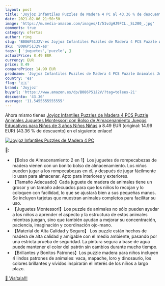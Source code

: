 ```yaml
---
layout: post
title: 'Joyjoz Infantiles Puzzles de Madera 4 PC al 43.36 % de descuento'
date: 2021-02-06 21:50:50
image: 'https://m.media-amazon.com/images/I/51vdgHJ9FCL._SL200_.jpg'
comments: true
category: ofertas
author: ring
slug: 'B086P51J2V-es Joyjoz Infantiles Puzzles de Madera 4 PCS Puzzle Animales...'
sku: 'B086P51J2V-es'
tags: [ 'juguetes','puzzle', ]
actualPrice: 8.49 EUR
currency: EUR
price: 8.49
comparePrice: 14.99 EUR
prodname: 'Joyjoz Infantiles Puzzles de Madera 4 PCS Puzzle Animales Juguetes Montessori con Bolso de Almacenamiento Juegos Educativos para Niños de 3 años Niños Niñas'
country: 'es'
flag: '🇪🇸'
brand: 'Joyjoz'
buyurl: 'https://www.amazon.es/dp/B086P51J2V/?tag=tolees-21'
descuento: '43.36'
average: '11.5455555555555'
---
```


Ahora mismo tienes [Joyjoz Infantiles Puzzles de Madera 4 PCS Puzzle Animales Juguetes Montessori con Bolso de Almacenamiento Juegos Educativos para Niños de 3 años Niños Niñas](https://www.amazon.es/dp/B086P51J2V/?tag=tolees-21) a 8.49 EUR (original: 14.99 EUR) (43.36 %  de descuento) en el siguiente enlace!

[![Joyjoz Infantiles Puzzles de Madera 4 PC](https://m.media-amazon.com/images/I/51vdgHJ9FCL._SL200_.jpg)](https://www.amazon.es/dp/B086P51J2V/?tag=tolees-21)

🔎:

- 【Bolso de Almacenamiento 2 en 1】Los juguetes de rompecabezas de madera vienen con un bonito bolso de almacenamiento. Los niños pueden jugar a los rompecabezas en él, y después de jugar fácilmente lo usan para almacenar. Apto para interiores y exteriores.
- 【Tamaño Adecuado】Cada juguete de madera de animales tiene un grosor y un tamaño adecuados para que los niños lo recojan y lo coloquen con facilidad, lo que se ajustará bien a sus pequeñas manos. Se incluyen tarjetas que muestran animales completos para facilitar su uso.
- 【Juguetes Montessori】Los puzzle de animales no sólo pueden ayudar a los niños a aprender el aspecto y la estructura de estos animales mientras juegan, sino que también ayudan a mejorar su concentración, paciencia, imaginación y coordinación ojo-mano.
- 【Material de Alta Calidad y Seguro】 Los puzzle están hechos de madera de alta calidad y amigable con el medio ambiente, pasando por una estricta prueba de seguridad. La pintura segura a base de agua puede mantener el color del patrón sin cambios durante mucho tiempo.
- 【Brillantes y Bonitos Patrones】Los puzzle madera para niños incluyen 4 lindos patrones de animales: vaca, mapache, loro y dinosaurio, los colores brillantes y vívidos inspirarán el interés de los niños a largo plazo.

[🛒 Visítala!!!](https://www.amazon.es/dp/B086P51J2V/?tag=tolees-21)
